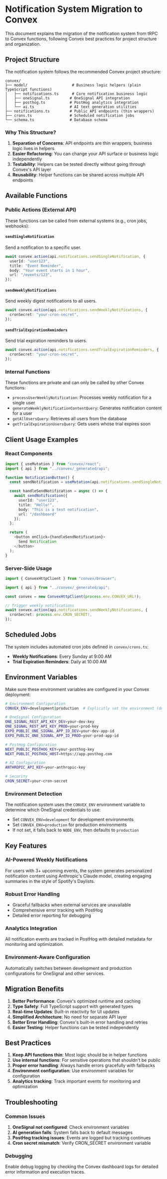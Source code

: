 # Notification System Migration to Convex

This document explains the migration of the notification system from tRPC to Convex functions, following Convex best practices for project structure and organization.

## Project Structure

The notification system follows the recommended Convex project structure:

```
convex/
├── model/                    # Business logic helpers (plain TypeScript functions)
│   ├── notifications.ts      # Core notification business logic
│   ├── oneSignal.ts         # OneSignal API integration
│   ├── posthog.ts           # PostHog analytics integration
│   └── ai.ts                # AI text generation utilities
├── notifications.ts         # Public API endpoints (thin wrappers)
├── crons.ts                 # Scheduled notification jobs
└── schema.ts                # Database schema
```

### Why This Structure?

1. **Separation of Concerns**: API endpoints are thin wrappers; business logic lives in helpers
2. **Easier Refactoring**: You can change your API surface or business logic independently
3. **Testability**: Helpers can be tested directly without going through Convex's API layer
4. **Reusability**: Helper functions can be shared across multiple API endpoints

## Available Functions

### Public Actions (External API)

These functions can be called from external systems (e.g., cron jobs, webhooks):

#### `sendSingleNotification`

Send a notification to a specific user.

```typescript
await convex.action(api.notifications.sendSingleNotification, {
  userId: "user123",
  title: "Event Reminder",
  body: "Your event starts in 1 hour",
  url: "/events/123",
});
```

#### `sendWeeklyNotifications`

Send weekly digest notifications to all users.

```typescript
await convex.action(api.notifications.sendWeeklyNotifications, {
  cronSecret: "your-cron-secret",
});
```

#### `sendTrialExpirationReminders`

Send trial expiration reminders to users.

```typescript
await convex.action(api.notifications.sendTrialExpirationReminders, {
  cronSecret: "your-cron-secret",
});
```

### Internal Functions

These functions are private and can only be called by other Convex functions:

- `processUserWeeklyNotification`: Processes weekly notification for a single user
- `generateWeeklyNotificationContentQuery`: Generates notification content for a user
- `getAllUsersQuery`: Retrieves all users from the database
- `getTrialExpirationUsersQuery`: Gets users whose trial expires soon

## Client Usage Examples

### React Components

```typescript
import { useMutation } from "convex/react";
import { api } from "../convex/_generated/api";

function NotificationButton() {
  const sendNotification = useMutation(api.notifications.sendSingleNotification);

  const handleSendNotification = async () => {
    await sendNotification({
      userId: "user123",
      title: "Hello!",
      body: "This is a test notification",
      url: "/dashboard"
    });
  };

  return (
    <button onClick={handleSendNotification}>
      Send Notification
    </button>
  );
}
```

### Server-Side Usage

```typescript
import { ConvexHttpClient } from "convex/browser";

import { api } from "../convex/_generated/api";

const convex = new ConvexHttpClient(process.env.CONVEX_URL!);

// Trigger weekly notifications
await convex.action(api.notifications.sendWeeklyNotifications, {
  cronSecret: process.env.CRON_SECRET!,
});
```

## Scheduled Jobs

The system includes automated cron jobs defined in `convex/crons.ts`:

- **Weekly Notifications**: Every Sunday at 9:00 AM
- **Trial Expiration Reminders**: Daily at 10:00 AM

## Environment Variables

Make sure these environment variables are configured in your Convex deployment:

```bash
# Environment Configuration
CONVEX_ENV=development|production  # Explicitly set the environment (defaults to production)

# OneSignal Configuration
ONE_SIGNAL_REST_API_KEY_DEV=your-dev-key
ONE_SIGNAL_REST_API_KEY_PROD=your-prod-key
EXPO_PUBLIC_ONE_SIGNAL_APP_ID_DEV=your-dev-app-id
EXPO_PUBLIC_ONE_SIGNAL_APP_ID_PROD=your-prod-app-id

# PostHog Configuration
NEXT_PUBLIC_POSTHOG_KEY=your-posthog-key
NEXT_PUBLIC_POSTHOG_HOST=https://app.posthog.com

# AI Configuration
ANTHROPIC_API_KEY=your-anthropic-key

# Security
CRON_SECRET=your-cron-secret
```

### Environment Detection

The notification system uses the `CONVEX_ENV` environment variable to determine which OneSignal credentials to use:

- Set `CONVEX_ENV=development` for development environments
- Set `CONVEX_ENV=production` for production environments
- If not set, it falls back to `NODE_ENV`, then defaults to `production`

## Key Features

### AI-Powered Weekly Notifications

For users with 3+ upcoming events, the system generates personalized notification content using Anthropic's Claude model, creating engaging summaries in the style of Spotify's Daylists.

### Robust Error Handling

- Graceful fallbacks when external services are unavailable
- Comprehensive error tracking with PostHog
- Detailed error reporting for debugging

### Analytics Integration

All notification events are tracked in PostHog with detailed metadata for monitoring and optimization.

### Environment-Aware Configuration

Automatically switches between development and production configurations for OneSignal and other services.

## Migration Benefits

1. **Better Performance**: Convex's optimized runtime and caching
2. **Type Safety**: Full TypeScript support with generated types
3. **Real-time Updates**: Built-in reactivity for UI updates
4. **Simplified Architecture**: No need for separate API layer
5. **Better Error Handling**: Convex's built-in error handling and retries
6. **Easier Testing**: Helper functions can be tested independently

## Best Practices

1. **Keep API functions thin**: Most logic should be in helper functions
2. **Use internal functions**: For sensitive operations that shouldn't be public
3. **Proper error handling**: Always handle errors gracefully with fallbacks
4. **Environment configuration**: Use environment variables for configuration
5. **Analytics tracking**: Track important events for monitoring and optimization

## Troubleshooting

### Common Issues

1. **OneSignal not configured**: Check environment variables
2. **AI generation fails**: System falls back to default messages
3. **PostHog tracking issues**: Events are logged but tracking continues
4. **Cron secret mismatch**: Verify CRON_SECRET environment variable

### Debugging

Enable debug logging by checking the Convex dashboard logs for detailed error information and execution traces.
